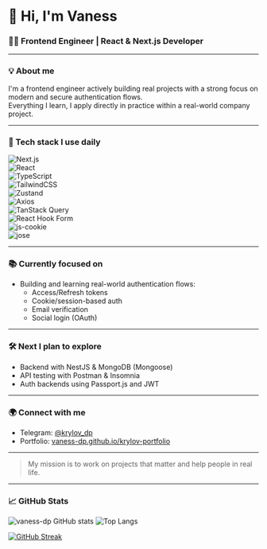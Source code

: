 # 👋 Hi, I'm Vaness

### 🧑‍💻 Frontend Engineer | React & Next.js Developer

---

### 💡 About me

I'm a frontend engineer actively building real projects with a strong focus on modern and secure authentication flows.  
Everything I learn, I apply directly in practice within a real-world company project.

---

### 🚀 Tech stack I use daily

![Next.js](https://img.shields.io/badge/-Next.js-black?style=flat-square&logo=nextdotjs)  
![React](https://img.shields.io/badge/-React-61DAFB?style=flat-square&logo=react&logoColor=white)  
![TypeScript](https://img.shields.io/badge/-TypeScript-3178c6?style=flat-square&logo=typescript&logoColor=white)  
![TailwindCSS](https://img.shields.io/badge/-TailwindCSS-38bdf8?style=flat-square&logo=tailwindcss&logoColor=white)  
![Zustand](https://img.shields.io/badge/-Zustand-000?style=flat-square&logo=react&label=zustand)  
![Axios](https://img.shields.io/badge/-Axios-5a29e4?style=flat-square&logo=axios&logoColor=white)  
![TanStack Query](https://img.shields.io/badge/-TanStack%20Query-ff4154?style=flat-square&logo=react-query&logoColor=white)  
![React Hook Form](https://img.shields.io/badge/-React%20Hook%20Form-ec5990?style=flat-square&logo=reacthookform&logoColor=white)  
![js-cookie](https://img.shields.io/badge/-js--cookie-yellow?style=flat-square)  
![jose](https://img.shields.io/badge/-jose-blue?style=flat-square)

---

### 📚 Currently focused on

- Building and learning real-world authentication flows:
  - Access/Refresh tokens
  - Cookie/session-based auth
  - Email verification
  - Social login (OAuth)

---

### 🛠️ Next I plan to explore

- Backend with NestJS & MongoDB (Mongoose)
- API testing with Postman & Insomnia
- Auth backends using Passport.js and JWT

---

### 🌍 Connect with me

- Telegram: [@krylov_dp](https://t.me/krylov_dp)
- Portfolio: [vaness-dp.github.io/krylov-portfolio](https://vaness-dp.github.io/krylov-portfolio/)

---

> My mission is to work on projects that matter and help people in real life.

---

### 📈 GitHub Stats

![vaness-dp GitHub stats](https://github-readme-stats.vercel.app/api?username=vaness-dp&show_icons=true&theme=github_dark&hide_border=true)
![Top Langs](https://github-readme-stats.vercel.app/api/top-langs/?username=vaness-dp&layout=compact&theme=github_dark&hide_border=true)

[![GitHub Streak](https://streak-stats.demolab.com?user=vaness-dp&theme=github_dark&hide_border=true)](https://git.io/streak-stats)
